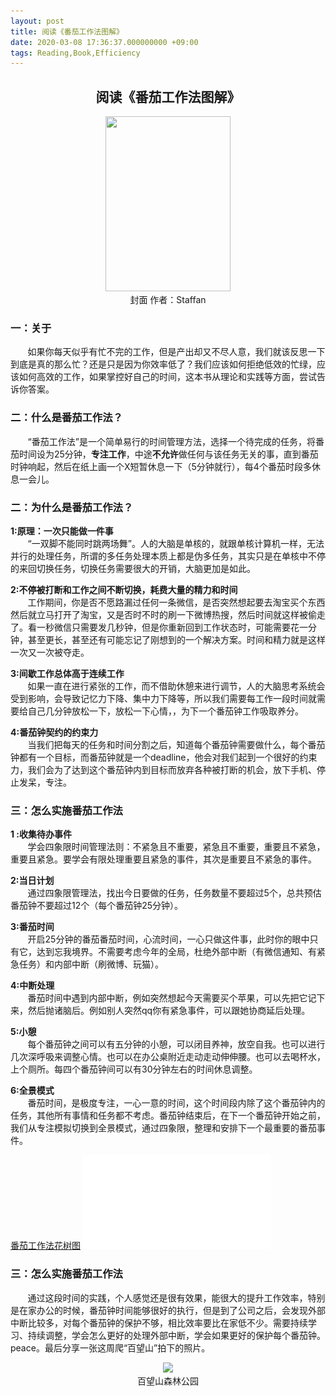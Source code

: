 ```yaml
---
layout: post
title: 阅读《番茄工作法图解》
date: 2020-03-08 17:36:37.000000000 +09:00
tags: Reading,Book,Efficiency
---
```


## <center>阅读《番茄工作法图解》</center>  
<center><img src="https://img1.doubanio.com/view/subject/l/public/s29823747.jpg" width="200" height="280"/></center>
<center>封面 作者：Staffan</center>



### 一：关于
&nbsp;&nbsp;&nbsp;&nbsp;&nbsp;&nbsp;&nbsp;如果你每天似乎有忙不完的工作，但是产出却又不尽人意，我们就该反思一下到底是真的那么忙？还是只是因为你效率低了？我们应该如何拒绝低效的忙绿，应该如何高效的工作，如果掌控好自己的时间，这本书从理论和实践等方面，尝试告诉你答案。  

### 二：什么是番茄工作法？

&nbsp;&nbsp;&nbsp;&nbsp;&nbsp;&nbsp;&nbsp;“番茄工作法”是一个简单易行的时间管理方法，选择一个待完成的任务，将番茄时间设为25分钟，<strong>专注工作</strong>，中途<strong>不允许</strong>做任何与该任务无关的事，直到番茄时钟响起，然后在纸上画一个X短暂休息一下（5分钟就行），每4个番茄时段多休息一会儿。

### 二：为什么是番茄工作法？
<strong>1:原理：一次只能做一件事</strong>   
&nbsp;&nbsp;&nbsp;&nbsp;&nbsp;&nbsp;&nbsp;“一双脚不能同时跳两场舞”。人的大脑是单核的，就跟单核计算机一样，无法并行的处理任务，所谓的多任务处理本质上都是伪多任务，其实只是在单核中不停的来回切换任务，切换任务需要很大的开销，大脑更加是如此。


<strong>2:不停被打断和工作之间不断切换，耗费大量的精力和时间</strong>   
&nbsp;&nbsp;&nbsp;&nbsp;&nbsp;&nbsp;&nbsp;工作期间，你是否不愿路漏过任何一条微信，是否突然想起要去淘宝买个东西然后就立马打开了淘宝，又是否时不时的刷一下微博热搜，然后时间就这样被偷走了。看一秒微信只需要发几秒钟，但是你重新回到工作状态时，可能需要花一分钟，甚至更长，甚至还有可能忘记了刚想到的一个解决方案。时间和精力就是这样一次又一次被夺走。

<strong>3:间歇工作总体高于连续工作</strong>   
&nbsp;&nbsp;&nbsp;&nbsp;&nbsp;&nbsp;&nbsp;如果一直在进行紧张的工作，而不借助休憩来进行调节，人的大脑思考系统会受到影响，会导致记忆力下降、集中力下降等，所以我们需要每工作一段时间就需要给自己几分钟放松一下，放松一下心情，，为下一个番茄钟工作吸取养分。

<strong>4:番茄钟契约的约束力</strong>  
&nbsp;&nbsp;&nbsp;&nbsp;&nbsp;&nbsp;&nbsp;当我们把每天的任务和时间分割之后，知道每个番茄钟需要做什么，每个番茄钟都有一个目标，而番茄钟就是一个deadline，他会对我们起到一个很好的约束力，我们会为了达到这个番茄钟内到目标而放弃各种被打断的机会，放下手机、停止发呆，专注。

### 三：怎么实施番茄工作法
<strong>1 :收集待办事件</strong>   
&nbsp;&nbsp;&nbsp;&nbsp;&nbsp;&nbsp;&nbsp;学会四象限时间管理法则：不紧急且不重要，紧急且不重要，重要且不紧急，重要且紧急。要学会有限处理重要且紧急的事件，其次是重要且不紧急的事件。    
  
<strong>2:当日计划</strong>   
&nbsp;&nbsp;&nbsp;&nbsp;&nbsp;&nbsp;&nbsp;通过四象限管理法，找出今日要做的任务，任务数量不要超过5个，总共预估番茄钟不要超过12个（每个番茄钟25分钟）。

<strong>3:番茄时间</strong>   
&nbsp;&nbsp;&nbsp;&nbsp;&nbsp;&nbsp;&nbsp;开启25分钟的番茄番茄时间，心流时间，一心只做这件事，此时你的眼中只有它，达到忘我境界。不需要考虑今年的全局，杜绝外部中断（有微信通知、有紧急任务）和内部中断（刷微博、玩猫）。

<strong>4:中断处理</strong>   
&nbsp;&nbsp;&nbsp;&nbsp;&nbsp;&nbsp;&nbsp;番茄时间中遇到内部中断，例如突然想起今天需要买个苹果，可以先把它记下来，然后抛诸脑后。例如别人突然qq你有紧急事件，可以跟她协商延后处理。

<strong>5:小憩</strong>   
&nbsp;&nbsp;&nbsp;&nbsp;&nbsp;&nbsp;&nbsp;每个番茄钟之间可以有五分钟的小憩，可以闭目养神，放空自我。也可以进行几次深呼吸来调整心情。也可以在办公桌附近走动走动伸伸腰。也可以去喝杯水，上个厕所。每四个番茄钟间可以有30分钟左右的时间休息调整。

<strong>6:全景模式</strong>   
&nbsp;&nbsp;&nbsp;&nbsp;&nbsp;&nbsp;&nbsp;番茄时间，是极度专注，一心一意的时间，这个时间段内除了这个番茄钟内的任务，其他所有事情和任务都不考虑。番茄钟结束后，在下一个番茄钟开始之前，我们从专注模拟切换到全景模式，通过四象限，整理和安排下一个最重要的番茄事件。

[番茄工作法花树图](https://www.xmind.net/m/6i24/ "花树图")
![](/assets/images/book_Pomodora/番茄工作法花树图.pdf)


### 三：怎么实施番茄工作法
&nbsp;&nbsp;&nbsp;&nbsp;&nbsp;&nbsp;&nbsp;通过这段时间的实践，个人感觉还是很有效果，能很大的提升工作效率，特别是在家办公的时候，番茄钟时间能够很好的执行，但是到了公司之后，会发现外部中断比较多，对每个番茄钟的保护不够，相比效率要比在家低不少。需要持续学习、持续调整，学会怎么更好的处理外部中断，学会如果更好的保护每个番茄钟。peace。最后分享一张这周爬“百望山”拍下的照片。

<center><img src="https://wx4.sinaimg.cn/mw690/797bb4bfly1gct5y0z45xj23402c0u0y.jpg"/></center>
<center>百望山森林公园</center>












   
   